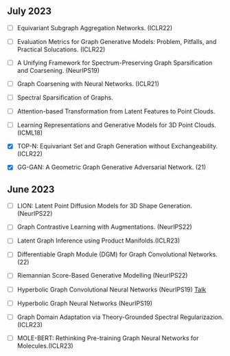 ## July 2023

- [ ] Equivariant Subgraph Aggregation Networks. (ICLR22)

- [ ] Evaluation Metrics for Graph Generative Models: Problem, Pitfalls, and Practical Solucations. (ICLR22)

- [ ] A Unifying Framework for Spectrum-Preserving Graph Sparsification and Coarsening. (NeurIPS19)

- [ ] Graph Coarsening with Neural Networks. (ICLR21)

- [ ] Spectral Sparsification of Graphs.

- [ ] Attention-based Transformation from Latent Features to Point Clouds.

- [ ] Learning Representations and Generative Models for 3D Point Clouds. (ICML18)

- [x] TOP-N: Equivariant Set and Graph Generation without Exchangeability. (ICLR22)

- [x] GG-GAN: A Geometric Graph Generative Adversarial Network. (21)

## June 2023

- [ ] LION: Latent Point Diffusion Models for 3D Shape Generation. (NeurIPS22) 

- [ ] Graph Contrastive Learning with Augmentations. (NeurIPS22)

- [ ] Latent Graph Inference using Product Manifolds.(ICLR23) 

- [ ] Differentiable Graph Module (DGM) for Graph Convolutional Networks. (22)

- [ ] Riemannian Score-Based Generative Modelling (NeurIPS22)

- [ ] Hyperbolic Graph Convolutional Neural Networks (NeurIPS19) [Talk](https://www.youtube.com/watch?v=8_BOxvdMqsA&ab_channel=AIPursuitbyTAIR)

- [ ] Hyperbolic Graph Neural Networks (NeurIPS19)

- [ ] Graph Domain Adaptation via Theory-Grounded Spectral Regularizazion.(ICLR23) 

- [ ] MOLE-BERT: Rethinking Pre-training Graph Neural Networks for Molecules.(ICLR23)